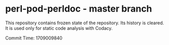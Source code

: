 # perl-pod-perldoc - master branch

This repository contains frozen state of the repository.
Its history is cleared. It is used only for static code
analysis with Codacy.

Commit Time: 1709009840